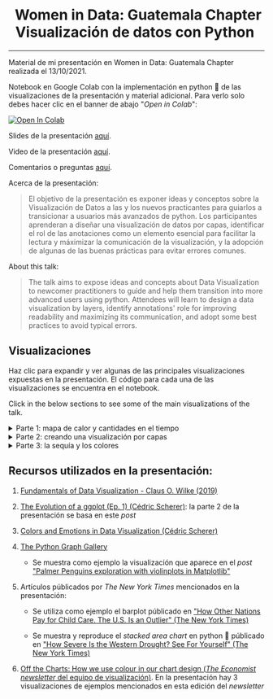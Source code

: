 <h1 align="center">
  &nbsp;Women in Data: Guatemala Chapter<br> Visualización de datos con Python&nbsp;
</h1>

----

Material de mi presentación en Women in Data: Guatemala Chapter realizada el 13/10/2021.

Notebook en Google Colab con la implementación en python 🐍 de las visualizaciones
de la presentación y material adicional. Para verlo solo debes hacer clic en el banner de abajo "*Open in Colab*":

<a href="https://colab.research.google.com/drive/1o43FTdcj_nKdSJkU_qFshutIYTCi1JwD?usp=sharing">
  <img src="https://colab.research.google.com/assets/colab-badge.svg" alt="Open In Colab"/>
</a>

Slides de la presentación [aquí](https://alkzar.cl/slides/womenInData-guatemalaChapter-13102021.pdf).

Video de la presentación [aquí](https://www.youtube.com/watch?v=MEb7BX9jAks).

Comentarios o preguntas [aquí](https://github.com/alcazar90/WomenInData-Guatemala2021/issues/1).

Acerca de la presentación:

> El objetivo de la presentación es exponer ideas y conceptos sobre la Visualización de Datos a las y los nuevos practicantes para guiarlos a transicionar a usuarios más avanzados de python. Los participantes aprenderan a diseñar una
visualización de datos por capas, identificar el rol de las anotaciones 
como un elemento esencial para facilitar la lectura y máximizar la 
comunicación de la visualización, y la adopción de algunas de las buenas
prácticas para evitar errores comunes. 

About this talk:

> The talk aims to expose ideas and concepts about Data Visualization to newcomer practitioners to guide and help them transition into more advanced users using python. Attendees will learn to design a data visualization by layers, identify annotations' role for improving readability and maximizing its communication, and adopt some best practices to avoid typical errors.


## Visualizaciones

Haz clic para expandir y ver algunas de las principales visualizaciones expuestas
en la presentación. El código para cada una de las visualizaciones se encuentra en el notebook.

Click in the below sections to see some of the main visualizations of the talk.

<details>
  <summary> Parte 1: mapa de calor y cantidades en el tiempo</summary>
  <img src="img/internet_adoption_heatmap_2016.png" alt="Reproducción visualización del capítulo 6 de Fundamentals of Data Visualization (Wilke 2019)" class="inline"/>

  <img src="img/internet_adoption_heatmap_early.png" alt="Reproducción visualización del capítulo 6 de Fundamentals of Data Visualization (Wilke 2019)" class="inline"/>

</details>



<details>
  <summary> Parte 2: creando una visualización por capas</summary>
  <img src="img/palmer_penguin_alternativa_boxplot-5.png" alt="Visualización diseñada por capas" class="inline"/>

</details>


<details>
  <summary> Parte 3: la sequía y los colores</summary>
  <img src="img/us_drought_replica_NYT.png" alt="Reproducción visualización del NYT" class="inline"/>

</details>



## Recursos utilizados en la presentación:

1. [Fundamentals of Data Visualization - Claus O. Wilke (2019)](https://clauswilke.com/dataviz/)

2. [The Evolution of a ggplot (Ep. 1) (Cédric Scherer)](https://www.cedricscherer.com/2019/05/17/the-evolution-of-a-ggplot-ep.-1/): la parte 2 de la presentación
se basa en este *post*

3. [Colors and Emotions in Data Visualization (Cédric Scherer)](https://www.cedricscherer.com/2021/06/08/colors-and-emotions-in-data-visualization/)

4. [The Python Graph Gallery](https://www.python-graph-gallery.com)

   - Se muestra como ejemplo la visualización que aparece en el *post* ["Palmer Penguins exploration with violinplots in Matplotlib"](https://www.python-graph-gallery.com/web-ggbetweenstats-with-matplotlib)

5. Artículos públicados por *The New York Times* mencionados en la presentación:

   - Se utiliza como ejemplo el barplot públicado en ["How Other Nations Pay for Child Care. The U.S. Is an Outlier" (The New York Times)](https://www.nytimes.com/2021/10/06/upshot/child-care-biden.html?smtyp=cur&smid=tw-nytimes)

   - Se muestra y reproduce el *stacked area chart* en python 🐍  públicado en ["How Severe Is the Western Drought? See For Yourself" (The New York Times)](https://www.nytimes.com/interactive/2021/06/11/climate/california-western-drought-map.html)

6. [Off the Charts: How we use colour in our chart design (*The Economist newsletter* del equipo de visualización)](https://view.e.economist.com/?qs=e2eb491699083554e6e0165e2847c6ebb1f8701f81f48a77a213f54bb25691d58948226f18f5041b191897ec7e98e6462192c63afffc8fcb27220927072403ebf4a1d8b65776755bcddddcf91218183a). En la presentación hay 3 visualizaciones de ejemplos mencionados en esta edición del _newsletter_

